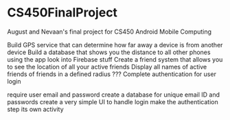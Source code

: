 # CS450FinalProject
August and Nevaan's final project for CS450 Android Mobile Computing

Build GPS service that can determine how far away a device is from another device
Build a database that shows you the distance to all other phones using the app
look into Firebase stuff
Create a friend system that allows you to see the location of all your active friends
Display all names of active friends of friends in a defined radius
??? Complete authentication for user login

require user email and password
create a database for unique email ID and passwords
create a very simple UI to handle login
make the authentication step its own activity
